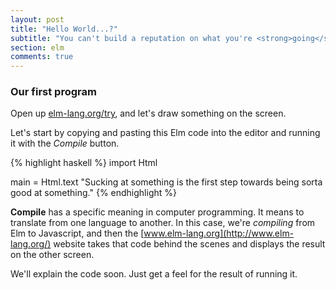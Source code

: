 ```yaml
---
layout: post
title: "Hello World...?"
subtitle: "You can't build a reputation on what you're <strong>going</strong> to do"
section: elm
comments: true
---
```


### Our first program

Open up <a href="http://www.elm-lang.org/try" target="_blank">elm-lang.org/try</a>, and let's draw something on the screen.

Let's start by copying and pasting this Elm code into the editor and running it with the *Compile* button.

{% highlight haskell %}
import Html

main = Html.text "Sucking at something is the first step towards being sorta good at something."
{% endhighlight %}

**Compile** has a specific meaning in computer programming. It means to translate from one language to another. In this case, we're *compiling* from Elm to Javascript, and then the [www.elm-lang.org](http://www.elm-lang.org/) website takes that code behind the scenes and displays the result on the other screen.

We'll explain the code soon. Just get a feel for the result of running it.

